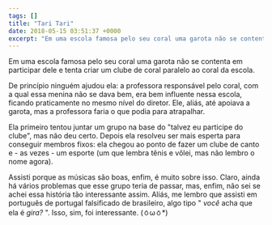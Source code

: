 ```yaml
---
tags: []
title: "Tari Tari"
date: 2018-05-15 03:51:37 +0000
excerpt: "Em uma escola famosa pelo seu coral uma garota não se contenta em participar dele e tenta criar um clube de coral paralelo ao coral da..."
---
```


Em uma escola famosa pelo seu coral uma garota não se contenta em participar dele e tenta criar um clube de coral paralelo ao coral da escola.

De princípio ninguém ajudou ela: a professora responsável pelo coral, com a qual essa menina não se dava bem, era bem influente nessa escola, ficando praticamente no mesmo nível do diretor. Ele, aliás, até apoiava a garota, mas a professora faria o que podia para atrapalhar.

Ela primeiro tentou juntar um grupo na base do "talvez eu participe do clube", mas não deu certo. Depois ela resolveu ser mais esperta para conseguir membros fixos: ela chegou ao ponto de fazer um clube de canto e - as vezes - um esporte (um que lembra tênis e vôlei, mas não lembro o nome agora).

Assisti porque as músicas são boas, enfim, é muito sobre isso. Claro, ainda há vários problemas que esse grupo teria de passar, mas, enfim, não sei se achei essa história tão interessante assim. Aliás, me lembro que assisti em português de portugal falsificado de brasileiro, algo tipo " *você* acha que ela é *gira?* ". Isso, sim, foi interessante. (ㆁωㆁ*)